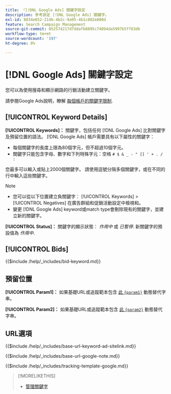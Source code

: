 ```yaml
---
title: 『[!DNL Google Ads] 關鍵字設定
description: 參考設定 [!DNL Google Ads] 關鍵字。
exl-id: 8834e852-214b-4b2c-9a95-4b1c802e800d
feature: Search Campaign Management
source-git-commit: 052574217d7ddafb8895c74094da5997b5ff83db
workflow-type: tm+mt
source-wordcount: '197'
ht-degree: 0%

---
```


# [!DNL Google Ads] 關鍵字設定

您可以為使用搜尋和顯示網路的行銷活動建立關鍵字。

請參閱Google Ads說明，瞭解 [每個帳戶的關鍵字限制](https://support.google.com/google-ads/answer/6372658).

## [!UICONTROL Keyword Details]

**[!UICONTROL Keywords]：** 關鍵字，包括任何 [!DNL Google Ads] 比對關鍵字及預留位置的語法。 [!DNL Google Ads] 帳戶需要具有以下屬性的關鍵字：

* 每個關鍵字的長度上限為80個字元，但不超過10個字元。
* 關鍵字只能包含字母、數字和下列特殊字元：空格 `# $ & _ - " [] ' + . / :`

您最多可以輸入或貼上2000個關鍵字。 請使用逗號分隔多個關鍵字，或在不同的行中輸入這些關鍵字。

>[!NOTE]
>
>* 您可以從以下位置建立負關鍵字： [!UICONTROL Keywords] > [!UICONTROL Negatives] 在廣告群組和促銷活動設定中檢視和。
>* 變更 [!DNL Google Ads] keyword或match type會刪除現有的關鍵字，並建立新的關鍵字。

**[!UICONTROL Status]：** 關鍵字的顯示狀態： *作用中* 或 *已暫停*. 新關鍵字的預設值為 *作用中*.

## [!UICONTROL Bids]

<!-- **[!UICONTROL Bid]:** -->

{{$include /help/_includes/bid-keyword.md}}

## 預留位置

**[!UICONTROL Param1]：** 如果基礎URL或追蹤範本包含 [此 `{param1}`](https://support.google.com/google-ads/answer/6305348) 動態替代字串。

**[!UICONTROL Param2]：** 如果基礎URL或追蹤範本包含 [此 `{param2}`](https://support.google.com/google-ads/answer/6305348) 動態替代字串。

## URL選項

<!-- **[!UICONTROL Base URl]:** -->

{{$include /help/_includes/base-url-keyword-ad-sitelink.md}}

<!-- **[note for Base URL field]:** -->

{{$include /help/_includes/base-url-google-note.md}}

<!-- **[!UICONTROL Tracking Template]:** -->

{{$include /help/_includes/tracking-template-google.md}}

>[!MORELIKETHIS]
>
>* [管理關鍵字](/help/search-social-commerce/campaign-management/campaigns/keyword-manage.md)
